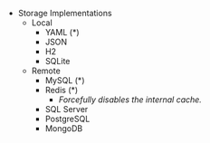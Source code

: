 - Storage Implementations
  - Local
    - YAML  (*)
    - JSON
    - H2
    - SQLite
  - Remote
    - MySQL (*)
    - Redis (*)
      - *Forcefully disables the internal cache.*
    - SQL Server
    - PostgreSQL
    - MongoDB